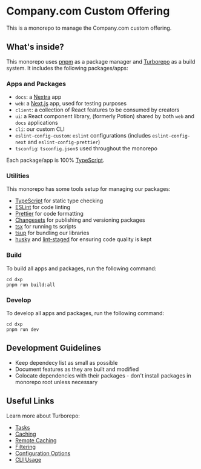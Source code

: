 # Company.com Custom Offering

This is a monorepo to manage the Company.com custom offering.

## What's inside?

This monorepo uses [pnpm](https://pnpm.io) as a package manager and
[Turborepo](https://turbo.build/) as a build system. It includes the following packages/apps:

### Apps and Packages

- `docs`: a [Nextra](https://nextra.site/) app
- `web`: a [Next.js](https://nextjs.org/) app, used for testing purposes
- `client`: a collection of React features to be consumed by creators
- `ui`: a React component library, (formerly Potion) shared by both `web` and `docs` applications
- `cli`: our custom CLI
- `eslint-config-custom`: `eslint` configurations (includes `eslint-config-next` and
  `eslint-config-prettier`)
- `tsconfig`: `tsconfig.json`s used throughout the monorepo

Each package/app is 100% [TypeScript](https://www.typescriptlang.org/).

### Utilities

This monorepo has some tools setup for managing our packages:

- [TypeScript](https://www.typescriptlang.org/) for static type checking
- [ESLint](https://eslint.org/) for code linting
- [Prettier](https://prettier.io) for code formatting
- [Changesets](https://github.com/changesets/changesets) for publishing and versioning packages
- [tsx](https://github.com/esbuild-kit/tsx) for running ts scripts
- [tsup](https://github.com/egoist/tsup) for bundling our libraries
- [husky](https://github.com/typicode/husky) and
  [lint-staged](https://github.com/okonet/lint-staged) for ensuring code quality is kept

### Build

To build all apps and packages, run the following command:

```
cd dxp
pnpm run build:all
```

### Develop

To develop all apps and packages, run the following command:

```
cd dxp
pnpm run dev
```

## Development Guidelines

- Keep dependecy list as small as possible
- Document features as they are built and modified
- Colocate dependencies with their packages - don't install packages in monorepo root unless
  necessary

## Useful Links

Learn more about Turborepo:

- [Tasks](https://turbo.build/repo/docs/core-concepts/monorepos/running-tasks)
- [Caching](https://turbo.build/repo/docs/core-concepts/caching)
- [Remote Caching](https://turbo.build/repo/docs/core-concepts/remote-caching)
- [Filtering](https://turbo.build/repo/docs/core-concepts/monorepos/filtering)
- [Configuration Options](https://turbo.build/repo/docs/reference/configuration)
- [CLI Usage](https://turbo.build/repo/docs/reference/command-line-reference)
